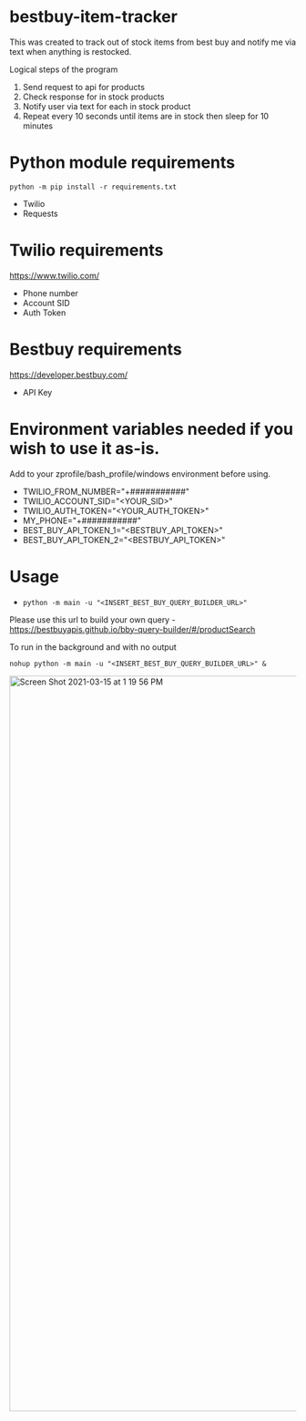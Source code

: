 # bestbuy-item-tracker
This was created to track out of stock items from best buy and notify me via text when anything is restocked.

Logical steps of the program
1) Send request to api for products
2) Check response for in stock products
3) Notify user via text for each in stock product
4) Repeat every 10 seconds until items are in stock then sleep for 10 minutes

# Python module requirements
```python -m pip install -r requirements.txt```
- Twilio
- Requests

# Twilio requirements
https://www.twilio.com/
- Phone number
- Account SID
- Auth Token

# Bestbuy requirements
https://developer.bestbuy.com/
- API Key

# Environment variables needed if you wish to use it as-is.
Add to your zprofile/bash_profile/windows environment before using.
- TWILIO_FROM_NUMBER="+###########"
- TWILIO_ACCOUNT_SID="<YOUR_SID>"
- TWILIO_AUTH_TOKEN="<YOUR_AUTH_TOKEN>"
- MY_PHONE="+###########"
- BEST_BUY_API_TOKEN_1="<BESTBUY_API_TOKEN>"
- BEST_BUY_API_TOKEN_2="<BESTBUY_API_TOKEN>"

# Usage
- ```python -m main -u "<INSERT_BEST_BUY_QUERY_BUILDER_URL>"```

Please use this url to build your own query - https://bestbuyapis.github.io/bby-query-builder/#/productSearch

To run in the background and with no output

```nohup python -m main -u "<INSERT_BEST_BUY_QUERY_BUILDER_URL>" &```

<img width="1291" alt="Screen Shot 2021-03-15 at 1 19 56 PM" src="https://user-images.githubusercontent.com/46507986/111194088-3623cc80-8591-11eb-97c2-ead39b77f31c.png">
